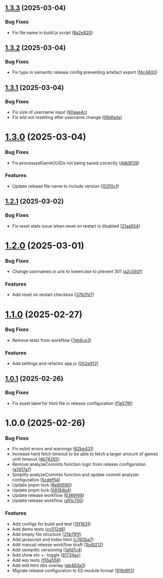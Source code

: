 ## [1.3.3](https://github.com/thieleju/chess-com-obs-overlay/compare/v1.3.2...v1.3.3) (2025-03-04)


### Bug Fixes

* Fix file name in build.js script ([8a2e820](https://github.com/thieleju/chess-com-obs-overlay/commit/8a2e8209e346058bab17503b31ddc043842f18db))

## [1.3.2](https://github.com/thieleju/chess-com-obs-overlay/compare/v1.3.1...v1.3.2) (2025-03-04)


### Bug Fixes

* Fix typo in semantic release config preventing artefact export ([f4c4600](https://github.com/thieleju/chess-com-obs-overlay/commit/f4c4600275626e01bb19eaa75ed041eb215f0348))

## [1.3.1](https://github.com/thieleju/chess-com-obs-overlay/compare/v1.3.0...v1.3.1) (2025-03-04)


### Bug Fixes

* Fix size of username input ([90aae4c](https://github.com/thieleju/chess-com-obs-overlay/commit/90aae4c4068206b9d5a4d43a2c7ec1de44f5188c))
* Fix wld not resetting after username change ([06dfada](https://github.com/thieleju/chess-com-obs-overlay/commit/06dfadaa2c1bb819315251af806f3987fffd44c8))

# [1.3.0](https://github.com/thieleju/chess-com-obs-overlay/compare/v1.2.1...v1.3.0) (2025-03-04)


### Bug Fixes

* Fix processedGameUUIDs not being saved correctly ([4db9f39](https://github.com/thieleju/chess-com-obs-overlay/commit/4db9f3957c49380f29395d39ab3e1233c355b100))


### Features

* Update release file name to include version ([102f0c1](https://github.com/thieleju/chess-com-obs-overlay/commit/102f0c12b9e9a9babd391e12776effc9aa33829a))

## [1.2.1](https://github.com/thieleju/chess-com-obs-overlay/compare/v1.2.0...v1.2.1) (2025-03-02)


### Bug Fixes

* Fix reset stats issue when reset on restart is disabled ([21aa554](https://github.com/thieleju/chess-com-obs-overlay/commit/21aa55402eb0452fe5ac98b2a81ab6b3c845f1a2))

# [1.2.0](https://github.com/thieleju/chess-com-obs-overlay/compare/v1.1.0...v1.2.0) (2025-03-01)


### Bug Fixes

* Change usernames in urls to lowercase to prevent 301 ([a2c592f](https://github.com/thieleju/chess-com-obs-overlay/commit/a2c592facee38d7d8780ba390b64c16c331ca57a))


### Features

* Add reset on restart checkbox ([3762fd7](https://github.com/thieleju/chess-com-obs-overlay/commit/3762fd7949c1b2d721215b820c819037a0f2113f))

# [1.1.0](https://github.com/thieleju/chess-com-obs-overlay/compare/v1.0.1...v1.1.0) (2025-02-27)


### Bug Fixes

* Remove tests from workflow ([7eb6ce3](https://github.com/thieleju/chess-com-obs-overlay/commit/7eb6ce3f4b6ee85229cd126e94a51b561304a406))


### Features

* Add settings and refactor app.js ([002e912](https://github.com/thieleju/chess-com-obs-overlay/commit/002e9120ae497133501d31ad414abe56e52fea9f))

## [1.0.1](https://github.com/thieleju/chess-com-obs-overlay/compare/v1.0.0...v1.0.1) (2025-02-26)


### Bug Fixes

* Fix asset label for html file in release configuration ([f1e579f](https://github.com/thieleju/chess-com-obs-overlay/commit/f1e579f17ba32ebcddcc5c6a45e4cb46b4e67142))

# 1.0.0 (2025-02-26)


### Bug Fixes

* Fix eslint errors and warnings ([62be431](https://github.com/thieleju/chess-com-obs-overlay/commit/62be4314cda812f6f7c32f9f54262e02d4dc142f))
* Increase hard fetch timeout to be able to fetch a larger amount of games until timeout ([4b74265](https://github.com/thieleju/chess-com-obs-overlay/commit/4b74265ed2c0c677f54d9da845eefad9b88d6964))
* Remove analyzeCommits function logic from release configuration ([a7d17a7](https://github.com/thieleju/chess-com-obs-overlay/commit/a7d17a762634c2bf51ee83390223674750d3497c))
* Simplify analyzeCommits function and update commit analyzer configuration ([5cdef54](https://github.com/thieleju/chess-com-obs-overlay/commit/5cdef544230470c14ebb572872c5e4fdb3aaf412))
* Update pnpm lock ([8e80680](https://github.com/thieleju/chess-com-obs-overlay/commit/8e8068072e2698d53f355eaeebdd7e69ba158fe0))
* Update pnpm lock ([08184b4](https://github.com/thieleju/chess-com-obs-overlay/commit/08184b4bc9686043e7f8bc42466d4b8e6c93f4c9))
* Update release workflow ([6366f68](https://github.com/thieleju/chess-com-obs-overlay/commit/6366f686d42cb13917976764abe4a60d23b67351))
* Update release workflow ([a10c700](https://github.com/thieleju/chess-com-obs-overlay/commit/a10c700db35025fb7e95f0251a005b064592ce03))


### Features

* Add configs for build and test ([15f1631](https://github.com/thieleju/chess-com-obs-overlay/commit/15f16319c29e04fa1592642e9dee59a0d2e7554d))
* Add demo tests ([cc012d6](https://github.com/thieleju/chess-com-obs-overlay/commit/cc012d640821e89ae06c413fde0458ff41d0aaae))
* Add empty file structure ([25b781f](https://github.com/thieleju/chess-com-obs-overlay/commit/25b781ff737ddee9e257add643919f18a5d7485d))
* Add javascript and index.html ([c760ba7](https://github.com/thieleju/chess-com-obs-overlay/commit/c760ba7884aefa128ab71d930cfa85429f346b35))
* Add manual release workflow draft ([1bd9212](https://github.com/thieleju/chess-com-obs-overlay/commit/1bd9212a8e8744b7bcf8a8eb515c476063b29597))
* Add semantic versioning ([1afd7c4](https://github.com/thieleju/chess-com-obs-overlay/commit/1afd7c4ecd501e39938743b1edebd7265f67f746))
* Add show elo +- toggle ([81734ac](https://github.com/thieleju/chess-com-obs-overlay/commit/81734acada4aa63429cee5fa8e2bda52b1791252))
* Add wip tests ([f55a558](https://github.com/thieleju/chess-com-obs-overlay/commit/f55a558eb274c4ae8c968794ab93aa9d0ab045db))
* Add wld.html obs overlay ([eb463a3](https://github.com/thieleju/chess-com-obs-overlay/commit/eb463a3d8598738c3a1d78780433ba7da8b82332))
* Migrate release configuration to ES module format ([919d9f3](https://github.com/thieleju/chess-com-obs-overlay/commit/919d9f32c06f7265c202bc3cd8a090c8b6fa2d9d))

